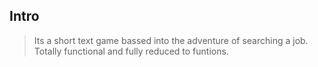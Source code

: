 ## Intro ##


 >Its a short text game bassed into the adventure of searching a job.
 >Totally functional and fully reduced to funtions.



